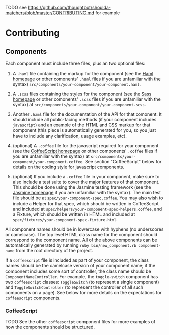 TODO
see https://github.com/thoughtbot/shoulda-matchers/blob/master/CONTRIBUTING.md for example

# Contributing



## Components
Each component must include three files, plus an two optional files:

1. A `.haml` file containing the markup for the component (see the [Haml homepage](http://haml.info) or other comonents' `.haml` files if you are unfamiliar with the syntax) `src/components/your-component/your-component.haml`.

2. A `.scss` files containing the styles for the component (see the [Sass homepage](http://sass-lang.com) or other comonents' `.scss` files if you are unfamiliar with the syntax) at `src/components/your-component/your-component.scss`.

3. Another `.haml` file for the documentation of the API for that comonent. It should include all public-facing methods (if your component includes `javascript`) and an example of the HTML and CSS markup for that component (this piece is automatically generated for you, so you just have to include any clarification, usage examples, etc).

4. (optional) A `.coffee` file for the javascript required for your component (see the [CoffeeScript homepage](http://coffeescript.org) or other components' `.coffee` files if you are unfamiliar with the syntax) at `src/components/your-component/your-component.coffee`. See section "CoffeeScript" below for details on the coding style for javascript components.

5. (optional) If you include a `.coffee` file in your component, make sure to also include a test suite to cover the major features of that component. This should be done using the Jasmine testing framework (see the [Jasmine homepage](http://jasmine.github.io/2.0/introduction.html) if you are unfamiliar with the syntax). The main test file should be at `spec/your-component-spec.coffee`. You may also wish to include a Helper for that spec, which should be written in CoffeeScript and included at `spec/helpers/your-component-spec-helpers.coffee`, and a Fixture, which should be written in HTML and included at `spec/fixtures/your-component-spec-fixture.html`.

All component names should be in lowercase with hyphens (no underscores or camelcase). The top level HTML class name for the component should correspond to the component name. All of the above components can be automatically generated by running `ruby bin/new_component.rb component-name` from the root directory of the project.

If a `coffeescript` file is included as part of your component, the class names should be the camelcase version of your component name; if the component includes some sort of controller, the class name should be `ComponentNameController`. For example, the `toggle-switch` component has two `coffeescript` classes: `ToggleSwitch` (to represent a single component) and `ToggleSwitchController` (to represent the controller of all such components on a page). See below for more details on the expectations for `coffeescript` components.

### CoffeeScript
TODO
See the other `coffeescript` component files for more examples of how the components should be structured.